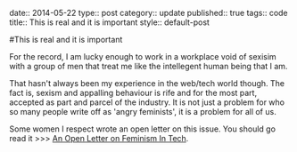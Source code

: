 date:: 2014-05-22
type:: post
category:: update
published:: true
tags:: code
title:: This is real and it is important
style:: default-post

#This is real and it is important

For the record, I am lucky enough to work in a workplace void of sexisim with a group of men that treat me like the intellegent human being that I am.

That hasn't always been my experience in the web/tech world though. The fact is, sexism and appalling behaviour is rife and for the most part, accepted as part and parcel of the industry. It is not just a problem for who so many people write off as 'angry feminists', it is a problem for all of us.

Some women I respect wrote an open letter on this issue. You should go read it >>>
<a href="http://modelviewculture.com/pieces/an-open-letter-on-feminism-in-tech">An Open Letter on Feminism In Tech</a>.